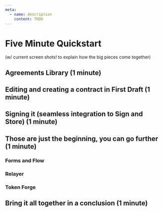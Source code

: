 ```yaml
---
meta:
  - name: description
    content: TODO
---
```


# Five Minute Quickstart

(w/ current screen shots! to explain how the big pieces come together)

## Agreements Library (1 minute)

## Editing and creating a contract in First Draft (1 minute)

## Signing it (seamless integration to Sign and Store) (1 minute)

## Those are just the beginning, you can go further (1 minute)

### Forms and Flow

### Relayer

### Token Forge

## Bring it all together in a conclusion (1 minute)
